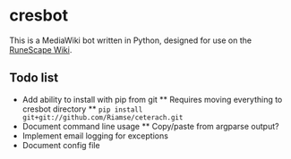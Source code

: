 cresbot
=======

This is a MediaWiki bot written in Python, designed for use on the [RuneScape Wiki](http://runescape.wikia.com/wiki/RuneScape_Wiki).

## Todo list

* Add ability to install with pip from git
** Requires moving everything to cresbot directory
** `pip install git+git://github.com/Riamse/ceterach.git`
* Document command line usage
** Copy/paste from argparse output?
* Implement email logging for exceptions
* Document config file
